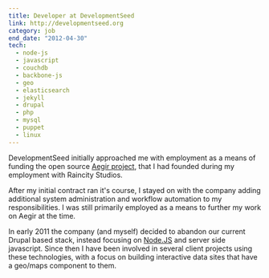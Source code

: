 ```yaml
---
title: Developer at DevelopmentSeed
link: http://developmentseed.org
category: job
end_date: "2012-04-30"
tech: 
  - node-js
  - javascript
  - couchdb
  - backbone-js
  - geo
  - elasticsearch
  - jekyll
  - drupal
  - php
  - mysql
  - puppet
  - linux
---
```

DevelopmentSeed initially approached me with employment as a means of funding the open source [Aegir project](http://aegirproject.org), that I had founded during my employment with Raincity Studios.

After my initial contract ran it's course, I stayed on with the company adding additional system administration and workflow automation to my responsibilities. I was still primarily employed as a means to further my work on Aegir at the time.

In early 2011 the company (and myself) decided to abandon our current Drupal based stack, instead focusing on [Node.JS](http://nodejs.org) and server side javascript. Since then I have been involved in several client projects using these technologies, with a focus on building interactive data sites that have a geo/maps component to them.
